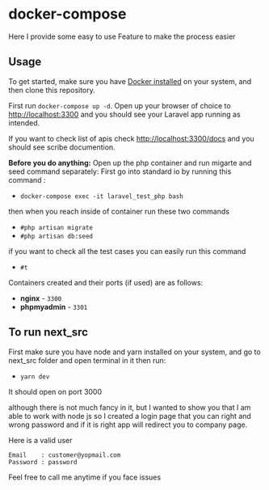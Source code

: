 # docker-compose

Here I provide some easy to use Feature to make the process easier


## Usage

To get started, make sure you have [Docker installed](https://docs.docker.com/docker-for-mac/install/) on your system, and then clone this repository.

First run `docker-compose up -d`. Open up your browser of choice to [http://localhost:3300](http://localhost:3300) and you should see your Laravel app running as intended.


If you want to check list of apis check [http://localhost:3300/docs](http://localhost:3300/docs) and you should see scribe documention. 

**Before you do anything:** Open up the php container and run migarte and seed command separately:
First go into standard io by running this command : 
- `docker-compose exec -it laravel_test_php bash`

then when you reach inside of container run these two commands
- `#php artisan migrate`
- `#php artisan db:seed`

if you want to check all the test cases you can easily run this command
- `#t`

Containers created and their ports (if used) are as follows:

- **nginx** - `3300`
- **phpmyadmin** - `3301`

## To run next_src

First make sure you have node and yarn installed on your system, and go to next_src folder and open terminal in it then run:
- `yarn dev`

It should open on port 3000

although there is not much fancy in it, but I wanted to show you that I am able to work with node js so I created a login page that you can right and wrong password and if it is right app will redirect you to company page.

Here is a valid user 
```
Email    : customer@yopmail.com
Password : password
```

Feel free to call me anytime if you face issues